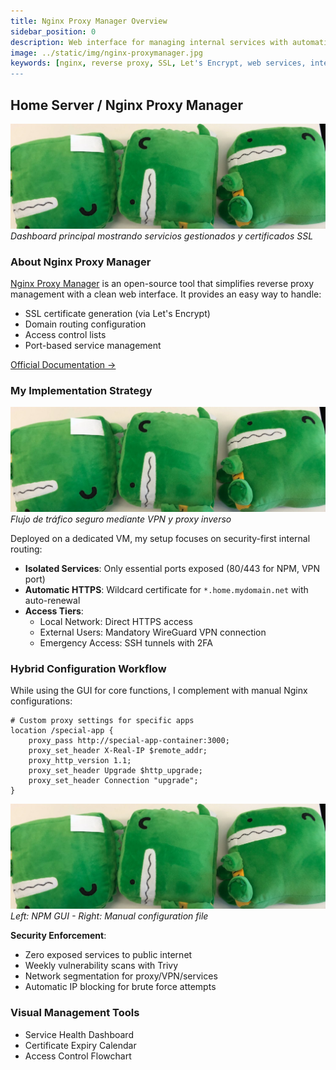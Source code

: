 ```yaml
---
title: Nginx Proxy Manager Overview
sidebar_position: 0
description: Web interface for managing internal services with automatic SSL
image: ../static/img/nginx-proxymanager.jpg
keywords: [nginx, reverse proxy, SSL, Let's Encrypt, web services, internal routing]
---
```


## Home Server / Nginx Proxy Manager

![Nginx Proxy Manager Interface](./attachments/npm-interface.png)
*Dashboard principal mostrando servicios gestionados y certificados SSL*

### About Nginx Proxy Manager
[Nginx Proxy Manager](https://nginxproxymanager.com/) is an open-source tool that simplifies reverse proxy management with a clean web interface. It provides an easy way to handle:
- SSL certificate generation (via Let's Encrypt)
- Domain routing configuration
- Access control lists
- Port-based service management

[Official Documentation →](https://nginxproxymanager.com/guide/)

### My Implementation Strategy
![Network Traffic Flow Diagram](./attachments/npm-network-flow.png)
*Flujo de tráfico seguro mediante VPN y proxy inverso*

Deployed on a dedicated VM, my setup focuses on security-first internal routing:
- **Isolated Services**: Only essential ports exposed (80/443 for NPM, VPN port)
- **Automatic HTTPS**: Wildcard certificate for `*.home.mydomain.net` with auto-renewal
- **Access Tiers**:
  - Local Network: Direct HTTPS access
  - External Users: Mandatory WireGuard VPN connection
  - Emergency Access: SSH tunnels with 2FA

### Hybrid Configuration Workflow
While using the GUI for core functions, I complement with manual Nginx configurations:

```nginx
# Custom proxy settings for specific apps
location /special-app {
    proxy_pass http://special-app-container:3000;
    proxy_set_header X-Real-IP $remote_addr;
    proxy_http_version 1.1;
    proxy_set_header Upgrade $http_upgrade;
    proxy_set_header Connection "upgrade";
}
```

![Configuration Comparison](./attachments/npm-vs-manual.png)
*Left: NPM GUI - Right: Manual configuration file*

**Security Enforcement**:
- Zero exposed services to public internet
- Weekly vulnerability scans with Trivy
- Network segmentation for proxy/VPN/services
- Automatic IP blocking for brute force attempts

### Visual Management Tools
- Service Health Dashboard
- Certificate Expiry Calendar
- Access Control Flowchart